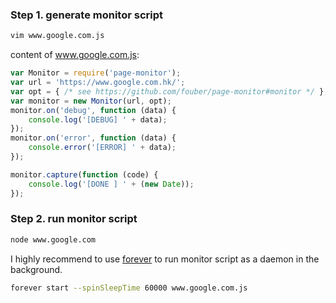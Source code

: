 ### Step 1. generate monitor script

```bash
vim www.google.com.js
```

content of www.google.com.js:

```javascript
var Monitor = require('page-monitor');
var url = 'https://www.google.com.hk/';
var opt = { /* see https://github.com/fouber/page-monitor#monitor */ };
var monitor = new Monitor(url, opt);
monitor.on('debug', function (data) {
    console.log('[DEBUG] ' + data);
});
monitor.on('error', function (data) {
    console.error('[ERROR] ' + data);
});

monitor.capture(function (code) {
    console.log('[DONE ] ' + (new Date));
});
```

### Step 2. run monitor script

```bash
node www.google.com
```

I highly recommend to use [forever](https://github.com/nodejitsu/forever) to run monitor script as a daemon in the background.

```bash
forever start --spinSleepTime 60000 www.google.com.js
```

